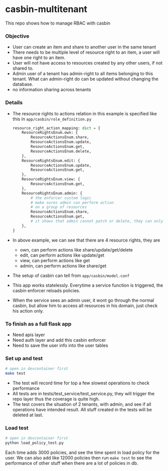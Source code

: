 # casbin-multitenant
This repo shows how to manage RBAC with casbin

### Objective
- User can create an item and share to another user in the same tenant
- There needs to be multiple level of resource right to an item, a user will have one right to an item.
- User will not have access to resources created by any other users, if not shared to.
- Admin user of a tenant has admin-right to all items belonging to this tenant. What can admin-right do can be updated without changing the database.
- no information sharing across tenants

### Details

- The resource rights to actions relation in this example is specified like this in `app/casbin/role_definition.py`

    ```python
    resource_right_action_mapping: dict = {
        ResourceRightsEnum.own: {
            ResourceActionsEnum.share,
            ResourceActionsEnum.update,
            ResourceActionsEnum.get,
            ResourceActionsEnum.delete,
        },
        ResourceRightsEnum.edit: {
            ResourceActionsEnum.update,
            ResourceActionsEnum.get,
        },
        ResourceRightsEnum.view: {
            ResourceActionsEnum.get,
        },
        ResourceRightsEnum.admin: {
            # the enforcer custom logic
            # make sures admin can perform action
            # on a group of resources
            ResourceActionsEnum.share,
            ResourceActionsEnum.get,
            # it shows that admin cannot patch or delete, they can only see and share, in this example..
        },
    }

    ```
- In above example, we can see that there are 4 resource rights, they are
    - own, can perform actions like share/update/get/delete
    - edit, can perform actions like update/get
    - view, can perform actions like get
    - admin, can perform actions like share/get
- The setup of casbin can tell from `app/casbin/model.conf`
- This app works statelessly. Everytime a service function is triggered, the casbin enforcer reloads policies.
- When the service sees an admin user, it wont go through the normal casbin, but allow him to access all resources in his domain, just check his action only.


### To finish as a full flask app
- Need apis layer
- Need auth layer and add this casbin enforcer
- Need to save the user info into the user tables


### Set up and test

```bash
# open in devcontainer first
make test
```

- The test will record time for top a few slowest operations to check performance
- All tests are in tests/test_service/test_service.py, they will trigger the repo layer thus the coverage is quite high.
- The test covers the situation of 2 tenants, with admin, and see if all operations have intended result. All stuff created in the tests will be deleted at last.

### Load test

```bash
# open in devcontainer first
python load_policy_test.py
```

Each time adds 3000 policies, and see the time spent in load policy for the user. We can also add like 12000 policies then run `make test` to see the performance of other stuff when there are a lot of policies in db.